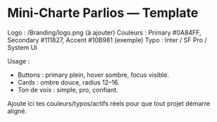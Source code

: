 # Mini‑Charte Parlios — Template
Logo : /Branding/logo.png (à ajouter)
Couleurs : Primary #0A84FF, Secondary #111827, Accent #10B981 (exemple)
Typo : Inter / SF Pro / System UI

Usage :
- Buttons : primary plein, hover sombre, focus visible.
- Cards : ombre douce, radius 12–16.
- Ton de voix : simple, pro, confiant.

Ajoute ici tes couleurs/typos/actifs réels pour que tout projet démarre aligné.
